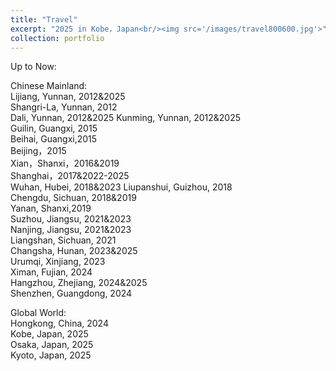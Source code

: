 ```yaml
---
title: "Travel"
excerpt: "2025 in Kobe，Japan<br/><img src='/images/travel800600.jpg'>"
collection: portfolio
---
```



Up to Now: 

Chinese Mainland:  
Lijiang, Yunnan, 2012&2025  
Shangri-La, Yunnan, 2012  
Dali, Yunnan, 2012&2025
Kunming, Yunnan, 2012&2025  
Guilin, Guangxi, 2015  
Beihai, Guangxi,2015  
Beijing，2015  
Xian，Shanxi，2016&2019  
Shanghai，2017&2022-2025  
Wuhan, Hubei, 2018&2023
Liupanshui, Guizhou, 2018  
Chengdu, Sichuan, 2018&2019  
Yanan, Shanxi,2019  
Suzhou, Jiangsu, 2021&2023  
Nanjing, Jiangsu, 2021&2023  
Liangshan, Sichuan, 2021  
Changsha, Hunan, 2023&2025  
Urumqi, Xinjiang, 2023  
Ximan, Fujian, 2024  
Hangzhou, Zhejiang, 2024&2025  
Shenzhen, Guangdong, 2024  

Global World:  
Hongkong, China, 2024  
Kobe, Japan, 2025  
Osaka, Japan, 2025  
Kyoto, Japan, 2025  
